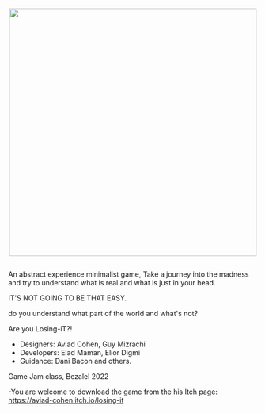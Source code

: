 <h1 align="center">
  <img src="https://i.imgur.com/VMuza6g.png" width="500"/>
  <p></p>
</h1>
  

An abstract experience minimalist game, Take a journey into the madness and try to understand what is real and what is just in your head. 

IT'S NOT GOING TO BE THAT EASY.

do you  understand what part of the world and what's not? 

 Are you Losing-iT?!


- Designers: Aviad Cohen, Guy Mizrachi
- Developers: Elad Maman, Elior Digmi
- Guidance: Dani Bacon and others.

 Game Jam class, Bezalel 2022

-You are welcome to download the game from the his Itch page: https://aviad-cohen.itch.io/losing-it
